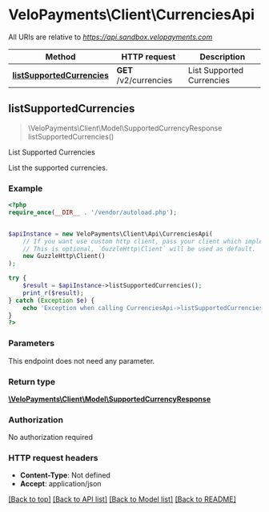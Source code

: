 # VeloPayments\Client\CurrenciesApi

All URIs are relative to *https://api.sandbox.velopayments.com*

Method | HTTP request | Description
------------- | ------------- | -------------
[**listSupportedCurrencies**](CurrenciesApi.md#listSupportedCurrencies) | **GET** /v2/currencies | List Supported Currencies



## listSupportedCurrencies

> \VeloPayments\Client\Model\SupportedCurrencyResponse listSupportedCurrencies()

List Supported Currencies

List the supported currencies.

### Example

```php
<?php
require_once(__DIR__ . '/vendor/autoload.php');


$apiInstance = new VeloPayments\Client\Api\CurrenciesApi(
    // If you want use custom http client, pass your client which implements `GuzzleHttp\ClientInterface`.
    // This is optional, `GuzzleHttp\Client` will be used as default.
    new GuzzleHttp\Client()
);

try {
    $result = $apiInstance->listSupportedCurrencies();
    print_r($result);
} catch (Exception $e) {
    echo 'Exception when calling CurrenciesApi->listSupportedCurrencies: ', $e->getMessage(), PHP_EOL;
}
?>
```

### Parameters

This endpoint does not need any parameter.

### Return type

[**\VeloPayments\Client\Model\SupportedCurrencyResponse**](../Model/SupportedCurrencyResponse.md)

### Authorization

No authorization required

### HTTP request headers

- **Content-Type**: Not defined
- **Accept**: application/json

[[Back to top]](#) [[Back to API list]](../../README.md#documentation-for-api-endpoints)
[[Back to Model list]](../../README.md#documentation-for-models)
[[Back to README]](../../README.md)

